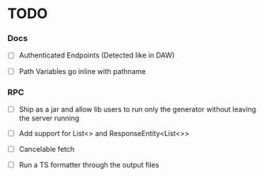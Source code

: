 # TODO

### Docs

- [ ] Authenticated Endpoints (Detected like in DAW)

- [ ] Path Variables go inline with pathname

### RPC

- [ ] Ship as a jar and allow lib users to run only the generator without leaving the server running

- [ ] Add support for List<> and ResponseEntity<List<>>

- [ ] Cancelable fetch

- [ ] Run a TS formatter through the output files



